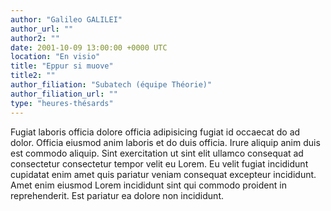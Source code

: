 ```yaml
---
author: "Galileo GALILEI"
author_url: ""
author2: ""
date: 2001-10-09 13:00:00 +0000 UTC
location: "En visio"
title: "Eppur si muove"
title2: ""
author_filiation: "Subatech (équipe Théorie)"
author_filiation_url: ""
type: "heures-thésards"
---
```


Fugiat laboris officia dolore officia adipisicing fugiat id occaecat do ad dolor. Officia eiusmod anim laboris et do duis officia. Irure aliquip anim duis est commodo aliquip. Sint exercitation ut sint elit ullamco consequat ad consectetur consectetur tempor velit eu Lorem. Eu velit fugiat incididunt cupidatat enim amet quis pariatur veniam consequat excepteur incididunt. Amet enim eiusmod Lorem incididunt sint qui commodo proident in reprehenderit. Est pariatur ea dolore non incididunt.